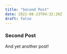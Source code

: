 ```yaml
---
title: "Second Post"
date: 2022-08-23T04:32:28Z
draft: false
---
```


### Second Post
And yet another post!
